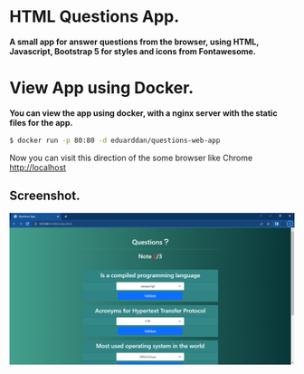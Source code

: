 # HTML Questions App.

__A small app for answer questions from the browser, using HTML, Javascript, Bootstrap 5 for styles and icons from Fontawesome.__

# View App using Docker.
__You can view the app using docker, with a nginx server with the static files for the app.__


```bash
$ docker run -p 80:80 -d eduarddan/questions-web-app
```

Now you can visit this direction of the some browser like Chrome <a href="http://localhost" target="_blank" rel="noreferrer">http://localhost</a>


## Screenshot.
![screenshot](./doc/screenshots/principal.png)